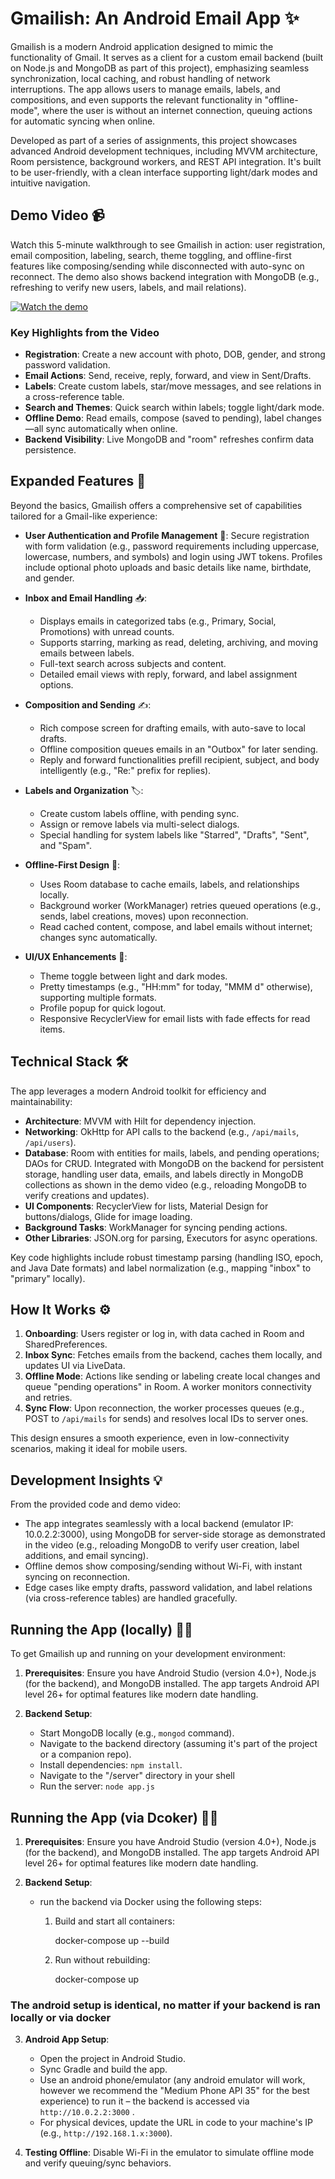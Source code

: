 # Gmailish: An Android Email App ✨

Gmailish is a modern Android application designed to mimic the functionality of Gmail. It serves as a client for a custom email backend (built on Node.js and MongoDB as part of this project), emphasizing seamless synchronization, local caching, and robust handling of network interruptions. The app allows users to manage emails, labels, and compositions, and even supports the relevant functionality in "offline-mode", where the user is without an internet connection, queuing actions for automatic syncing when online.

Developed as part of a series of assignments, this project showcases advanced Android development techniques, including MVVM architecture, Room persistence, background workers, and REST API integration. It's built to be user-friendly, with a clean interface supporting light/dark modes and intuitive navigation.

## Demo Video 📹

Watch this 5-minute walkthrough to see Gmailish in action: user registration, email composition, labeling, search, theme toggling, and offline-first features like composing/sending while disconnected with auto-sync on reconnect. The demo also shows backend integration with MongoDB (e.g., refreshing to verify new users, labels, and mail relations).

[![Watch the demo](https://img.youtube.com/vi/HxQslOWTtrQ/hqdefault.jpg)](https://www.youtube.com/watch?v=HxQslOWTtrQ)

### Key Highlights from the Video
- **Registration**: Create a new account with photo, DOB, gender, and strong password validation.
- **Email Actions**: Send, receive, reply, forward, and view in Sent/Drafts.
- **Labels**: Create custom labels, star/move messages, and see relations in a cross-reference table.
- **Search and Themes**: Quick search within labels; toggle light/dark mode.
- **Offline Demo**: Read emails, compose (saved to pending), label changes—all sync automatically when online.
- **Backend Visibility**: Live MongoDB and "room" refreshes confirm data persistence.


## Expanded Features 🚀
Beyond the basics, Gmailish offers a comprehensive set of capabilities tailored for a Gmail-like experience:

- **User Authentication and Profile Management** 🔑: Secure registration with form validation (e.g., password requirements including uppercase, lowercase, numbers, and symbols) and login using JWT tokens. Profiles include optional photo uploads and basic details like name, birthdate, and gender.
  
- **Inbox and Email Handling** 📥: 
  - Displays emails in categorized tabs (e.g., Primary, Social, Promotions) with unread counts.
  - Supports starring, marking as read, deleting, archiving, and moving emails between labels.
  - Full-text search across subjects and content.
  - Detailed email views with reply, forward, and label assignment options.

- **Composition and Sending** ✍️:
  - Rich compose screen for drafting emails, with auto-save to local drafts.
  - Offline composition queues emails in an "Outbox" for later sending.
  - Reply and forward functionalities prefill recipient, subject, and body intelligently (e.g., "Re:" prefix for replies).

- **Labels and Organization** 🏷️:
  - Create custom labels offline, with pending sync.
  - Assign or remove labels via multi-select dialogs.
  - Special handling for system labels like "Starred", "Drafts", "Sent", and "Spam".

- **Offline-First Design** 📴:
  - Uses Room database to cache emails, labels, and relationships locally.
  - Background worker (WorkManager) retries queued operations (e.g., sends, label creations, moves) upon reconnection.
  - Read cached content, compose, and label emails without internet; changes sync automatically.

- **UI/UX Enhancements** 🎨:
  - Theme toggle between light and dark modes.
  - Pretty timestamps (e.g., "HH:mm" for today, "MMM d" otherwise), supporting multiple formats.
  - Profile popup for quick logout.
  - Responsive RecyclerView for email lists with fade effects for read items.

## Technical Stack 🛠️
The app leverages a modern Android toolkit for efficiency and maintainability:

- **Architecture**: MVVM with Hilt for dependency injection.
- **Networking**: OkHttp for API calls to the backend (e.g., `/api/mails`, `/api/users`).
- **Database**: Room with entities for mails, labels, and pending operations; DAOs for CRUD. Integrated with MongoDB on the backend for persistent storage, handling user data, emails, and labels directly in MongoDB collections as shown in the demo video (e.g., reloading MongoDB to verify creations and updates).
- **UI Components**: RecyclerView for lists, Material Design for buttons/dialogs, Glide for image loading.
- **Background Tasks**: WorkManager for syncing pending actions.
- **Other Libraries**: JSON.org for parsing, Executors for async operations.

Key code highlights include robust timestamp parsing (handling ISO, epoch, and Java Date formats) and label normalization (e.g., mapping "inbox" to "primary" locally).

## How It Works ⚙️
1. **Onboarding**: Users register or log in, with data cached in Room and SharedPreferences.
2. **Inbox Sync**: Fetches emails from the backend, caches them locally, and updates UI via LiveData.
3. **Offline Mode**: Actions like sending or labeling create local changes and queue "pending operations" in Room. A worker monitors connectivity and retries.
4. **Sync Flow**: Upon reconnection, the worker processes queues (e.g., POST to `/api/mails` for sends) and resolves local IDs to server ones.

This design ensures a smooth experience, even in low-connectivity scenarios, making it ideal for mobile users.

## Development Insights 💡
From the provided code and demo video:
- The app integrates seamlessly with a local backend (emulator IP: 10.0.2.2:3000), using MongoDB for server-side storage as demonstrated in the video (e.g., reloading MongoDB to verify user creation, label additions, and email syncing).
- Offline demos show composing/sending without Wi-Fi, with instant syncing on reconnection.
- Edge cases like empty drafts, password validation, and label relations (via cross-reference tables) are handled gracefully.


## Running the App (locally) 🏃‍♂️
To get Gmailish up and running on your development environment:

1. **Prerequisites**: Ensure you have Android Studio (version 4.0+), Node.js (for the backend), and MongoDB installed. The app targets Android API level 26+ for optimal features like modern date handling.

2. **Backend Setup**:
   - Start MongoDB locally (e.g., `mongod` command).
   - Navigate to the backend directory (assuming it's part of the project or a companion repo).
   - Install dependencies: `npm install`.
   - Navigate to the "/server" directory in your shell
   - Run the server: `node app.js`
   
## Running the App (via Dcoker) 🏃‍♂️
1. **Prerequisites**: Ensure you have Android Studio (version 4.0+), Node.js (for the backend), and MongoDB installed. The app targets Android API level 26+ for optimal features like modern date handling.

2. **Backend Setup**:
   - run the backend via Docker using the following steps:

      1. Build and start all containers:

          docker-compose up --build

      2. Run without rebuilding:

          docker-compose up


### The android setup is identical, no matter if your backend is ran locally or via docker 


3. **Android App Setup**:
   - Open the project in Android Studio.
   - Sync Gradle and build the app.
   - Use an android phone/emulator (any android emulator will work, however we recommend the "Medium Phone API 35" for the best experience) to run it – the backend is accessed via `http://10.0.2.2:3000` .
   - For physical devices, update the URL in code to your machine's IP (e.g., `http://192.168.1.x:3000`).

4. **Testing Offline**: Disable Wi-Fi in the emulator to simulate offline mode and verify queuing/sync behaviors.
